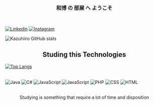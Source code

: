 <h3 align="center"> 和博 の 部屋 へ ようこそ</h3></br>

[![Linkedin](https://img.shields.io/badge/LinkedIn-0077B5?style=for-the-badge&logo=linkedin&logoColor=white)](https://www.linkedin.com/in/kazuhiro-kamo-91580719a/)
[![Instagram](https://img.shields.io/badge/Instagram-E4405F?style=for-the-badge&logo=instagram&logoColor=white)](https://www.instagram.com/cheshiiro/)

![Kazuhiiro GitHub stats](https://github-readme-stats.vercel.app/api?username=kazuhiiro&show_icons=true&theme=tokyonight)

<h2 align="center">Studing this Technologies</h2>

[![Top Langs](https://github-readme-stats.vercel.app/api/top-langs/?username=kazuhiiro&layout=donut)](https://github.com/kazuhiiro/github-readme-stats)

<div style="display: inline_block"><br/>
    <img align="center" alt="Java" src="https://img.shields.io/badge/Java-ED8B00?style=for-the-badge&logo=openjdk&logoColor=white"/>
    <img align="center" alt="C#" src="https://img.shields.io/badge/C%23-239120?style=for-the-badge&logo=c-sharp&logoColor=white"/>
    <img align="center" alt="JavaScript" src="https://img.shields.io/badge/JavaScript-F7DF1E?style=for-the-badge&logo=javascript&logoColor=black"/>
    <img align="center" alt="JavaScript" src="https://img.shields.io/badge/Python-3776AB?style=for-the-badge&logo=python&logoColor=white"/>
    <img align="center" alt="PHP" src="https://img.shields.io/badge/PHP-777BB4?style=for-the-badge&logo=php&logoColor=white"/>
    <img align="center" alt="CSS" src="https://img.shields.io/badge/CSS-239120?&style=for-the-badge&logo=css3&logoColor=white"/>
    <img align="center" alt="HTML" src="https://img.shields.io/badge/HTML-239120?style=for-the-badge&logo=html5&logoColor=white"/>
</div></br>

<p align="center">Studying is something that require a lot of time and disposition</p>
